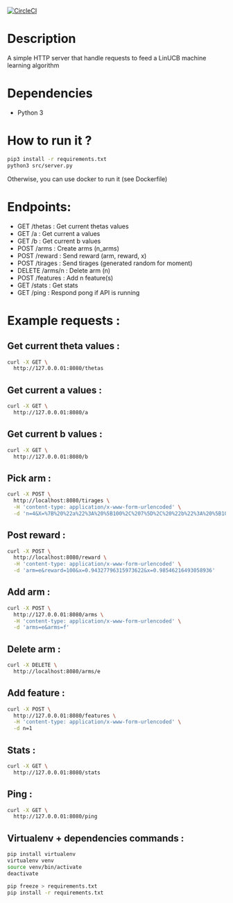 [![CircleCI](https://circleci.com/gh/Apokly/python_ucb/tree/master.svg?style=svg)](https://circleci.com/gh/Apokly/python_ucb/tree/master)

# Description
A simple HTTP server that handle requests to feed a LinUCB machine learning algorithm

# Dependencies
- Python 3

# How to run it ?
```bash
pip3 install -r requirements.txt
python3 src/server.py
```
Otherwise, you can use docker to run it (see Dockerfile)

# Endpoints:
- GET /thetas : Get current thetas values
- GET /a : Get current a values
- GET /b : Get current b values
- POST /arms : Create arms (n_arms)
- POST /reward : Send reward (arm, reward, x)
- POST /tirages : Send tirages (generated random for moment)
- DELETE /arms/n : Delete arm (n)
- POST /features : Add n feature(s)
- GET /stats : Get stats
- GET /ping : Respond pong if API is running

# Example requests :

## Get current theta values :
```bash
curl -X GET \
  http://127.0.0.01:8080/thetas
```

## Get current a values :
```bash
curl -X GET \
  http://127.0.0.01:8080/a
```

## Get current b values :
```bash
curl -X GET \
  http://127.0.0.01:8080/b
```

## Pick arm :
```bash
curl -X POST \
  http://localhost:8080/tirages \
  -H 'content-type: application/x-www-form-urlencoded' \
  -d 'n=4&X=%7B%20%22a%22%3A%20%5B100%2C%207%5D%2C%20%22b%22%3A%20%5B10%2C%2044%5D%2C%20%22e%22%3A%20%5B100%2C%2091%5D%2C%20%22f%22%3A%20%5B10%2C%2092%5D%20%7D'
```

## Post reward :
```bash
curl -X POST \
  http://localhost:8080/reward \
  -H 'content-type: application/x-www-form-urlencoded' \
  -d 'arm=e&reward=100&x=0.94327796315973622&x=0.98546216493058936'
```

## Add arm :
```bash
curl -X POST \
  http://127.0.0.01:8080/arms \
  -H 'content-type: application/x-www-form-urlencoded' \
  -d 'arms=e&arms=f'
```

## Delete arm :
```bash
curl -X DELETE \
  http://localhost:8080/arms/e
```

## Add feature :
``` bash
curl -X POST \
  http://127.0.0.01:8080/features \
  -H 'content-type: application/x-www-form-urlencoded' \
  -d n=1
```

## Stats :
```bash
curl -X GET \
  http://127.0.0.01:8080/stats
```

## Ping :
```bash
curl -X GET \
  http://127.0.0.01:8080/ping
```

## Virtualenv + dependencies commands :
```bash
pip install virtualenv
virtualenv venv
source venv/bin/activate
deactivate

pip freeze > requirements.txt
pip install -r requirements.txt
```
